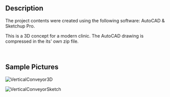 ## Description

The project contents were created using the following software: AutoCAD & Sketchup Pro.

This is a 3D concept for a modern clinic. The AutoCAD drawing is compressed in the its' own zip file.

</br>

## Sample Pictures
![VerticalConveyor3D](https://github.com/GoodbyeKittyy/3D-Vertical-Conveyor-Design/assets/161730857/9ec5a06b-d532-45ed-8371-fe9f66c8d76e)

![VerticalConveyorSketch](https://github.com/GoodbyeKittyy/3D-Vertical-Conveyor-Design/assets/161730857/1aa9fb96-3bc5-4fa0-93c8-19a87f77449f)
